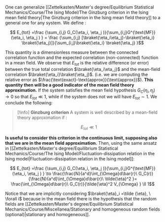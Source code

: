 One can generalize [[Zettelkasten/Master's degree/Equilibrium Statistical Mechanics/Course/The Ising Model/The Ginzburg criterion in the Ising mean field theory|The Ginzburg criterion in the Ising mean field theory]] to a general one for any system.
We define :

$$ E_{tot} =\frac {\sum_{i,j} G_C(\eta_i, \eta_j )}{\sum_{i,j}G^{\text{MF}}(\eta_i, \eta_j ) } = \frac {\sum_{i,j} [\braket{\eta_i\eta_j}-\braket{\eta_i} \braket{\eta_j}]}{\sum_{i,j}\braket{\eta_i} \braket{\eta_j} }$$

This quantity is a dimensionless measure between the connected correlation function and the expected correlation (non-connected) function in a mean field.
We observe that $E_{tot}$ is the relative difference (or error) between the true total correlation $\braket{\eta_i\eta_j}$ and the mean-field correlation $\braket{\eta_i}\braket{\eta_j}$. (i.e. we are computing the relative error as $\frac{\text{exact}-\text{approx}}{\text{approx}}$).
**This quantity then will be a good indicator of the mean field theory approximation.**
If the system satisfies the mean field hypothesis $G_C(\eta_i, \eta_j )\to 0$ so that $E_{tot} \ll 1$, while if the system does not we will have $E_{tot} \sim 1$.
We conclude the following:

>[!info] **Ginzburg criterion**
>A system is well described by a mean-field theory approximation if :
>
>$$ E_{tot} \ll 1 $$

**Is useful to consider this criterion in the continuous limit, supposing also that we are in the mean field approximation.**
Then, using the same ansatz in [[Zettelkasten/Master's degree/Equilibrium Statistical Mechanics/Course/The Ising Model/Fluctuation-dissipation relation in the Ising model|Fluctuation-dissipation relation in the Ising model]]:

$$  E_{tot} =\frac {\sum_{i,j} G_C(\eta_i, \eta_j )}{\sum_{i,j}G^{\text{MF}}(\eta_i, \eta_j ) }  \to \frac{\frac{N}{a^d}\int_{\Omega}d\bar{r}\ G_C(r)}{\frac{N}{a^d}\int_{\Omega}d\bar{r}\ \tilde{\eta}^2 }=  \frac{\int_{\Omega}d\bar{r}\ G_C(r)}{\tilde{\eta}^2 V_{\Omega} } \ll 1$$

Notice that we are implicitly considering $\braket{\eta}_i =\tilde {\eta}, \ \forall i$ because in the mean field there is the hypothesis that the random fields are [[Zettelkasten/Master's degree/Equilibrium Statistical Mechanics/Course/Miscellanea/Stationary and homogeneous random fields (optional)|stationary and homogeneous]].
